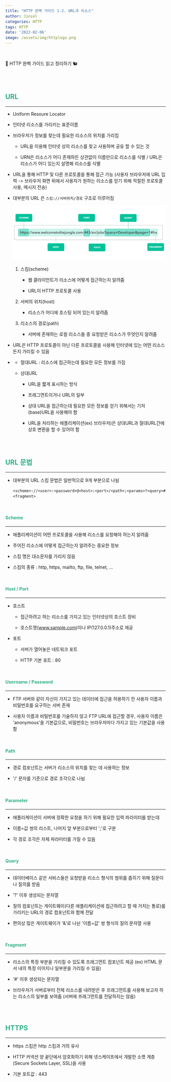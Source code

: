 ```yaml
---
title: "HTTP 완벽 가이드 1-2. URL과 리소스"
author: Jinsol
categories: HTTP
tags: HTTP
date: '2022-02-06'
image: /assets/img/httplogo.png
---
```


<br>

📘 HTTP 완벽 가이드 읽고 정리하기 🐿︎

<br>
<br>

## <span style="color:#2EB086">**URL**</span>
<hr>

- Uniform Resoure Locator

- 인터넷 리소스를 가리키는 표준이름

- 브라우저가 정보를 찾는데 필요한 리소스의 위치를 가리킴

    - URL을 이용해 인터넷 상의 리소스를 찾고 사용하며 공유 할 수 있는 것

    - URN은 리소스가 어디 존재하든 상관없이 이름만으로 리소스를 식별 / URL은 리소스가 어디 있는지 설명해 리소스를 식별

- URL을 통해 HTTP 및 다른 프로토콜을 통해 접근 가능 (사용자 브라우저에 URL 입력 -> 브라우저 화면 뒤에서 사용자가 원하는 리소스를 얻기 위해 적절한 프로토콜 사용, 메시지 전송)

-  대부분의 URL 은 `스킴://서버위치/경로` 구조로 이루어짐

    ![](/assets/img/http_url.png)

    1. 스킴(scheme)
        
        - 웹 클라이언트가 리소스에 어떻게 접근하는지 알려줌

        - URL이 HTTP 프로토콜 사용

    2. 서버의 위치(host)

        - 리소스가 어디에 호스팅 되어 있는지 알려줌

    3. 리소스의 경로(path)

        - 서버에 존재하는 로컬 리소스들 중 요청받은 리소스가 무엇인지 알려줌 

- URL은 HTTP 프로토콜이 아닌 다른 프로토콜을 사용해 인터넷에 있는 어떤 리소스든지 가리킬 수 있음

-   - 절대URL : 리소스에 접근하는데 필요한 모든 정보를 가짐

    - 상대URL
    
        - URL을 짧게 표시하는 방식

        - 프래그먼트이거나 URL의 일부

        - 상대 URL을 접근하는데 필요한 모든 정보를 얻기 위해서는 기저(base)URL을 사용해야 함

        - URL을 처리하는 애플리케이션(ex) 브라우저)은 상대URL과 절대URL간에 상호 변환을 할 수 있어야 함

<br>
<br>

## <span style="color:#2EB086">**URL 문법**</span>
<hr>

- 대부분의 URL 스킴 문법은 일반적으로 9개 부분으로 나뉨

    `<scheme>://<user>:<password>@<host>:<port>/<path>;<params>?<query>#<fragment>`

<br>

#### <span style="color:#2EB086">**Scheme**</span>
<hr>

- 애플리케이션이 어떤 프로토콜을 사용해 리소스를 요청해야 하는지 알려줌

- 주어진 리소스에 어떻게 접근하는지 알려주는 중요한 정보

- 스킴 명은 대소문자를 가리지 않음

- 스킴의 종류 : http, https, mailto, ftp, file, telnet, ...

<br>

#### <span style="color:#2EB086">**Host / Port**</span>
<hr>

- 호스트 

    - 접근하려고 하는 리소스를 가지고 있는 인터넷상의 호스트 장비

    - 호스트명(www.sample.com)이나 IP(127.0.0.1)주소로 제공

- 포트

    - 서버가 열어놓은 네트워크 포트

    - HTTP 기본 포트 : 80

<br>

#### <span style="color:#2EB086">**Username / Password**</span>
<hr>

- FTP 서버와 같이 자신이 가지고 있는 데이터에 접근을 허용하기 전 사용자 이름과 비밀번호를 요구하는 서버 존재

- 사용자 이름과 비밀번호를 기술하지 않고 FTP URL에 접근할 경우, 사용자 이름은 'anonymous'을 기본값으로, 비밀번호는 브라우저마다 가지고 있는 기본값을 사용함

<br>

#### <span style="color:#2EB086">**Path**</span>
<hr>

- 경로 컴포넌트는 서버가 리소스의 위치를 찾는 데 사용하는 정보

- '/' 문자를 기준으로 경로 조각으로 나뉨

<br>

#### <span style="color:#2EB086">**Parameter**</span>
<hr>

- 애플리케이션이 서버에 정확한 요청을 하기 위해 필요한 입력 파라미터를 받는데 

- 이름=값 쌍의 리스트, 나머지 앞 부분으로부터 ';'로 구분

- 각 경로 조각은 자체 파라미터를 가질 수 있음

<br>

#### <span style="color:#2EB086">**Query**</span>
<hr>

- 데이터베이스 같은 서비스들은 요청받을 리소스 형식의 범위를 좁히기 위해 질문이나 질의를 받음

- '?' 이후 생성되는 문자열

- 질의 컴포넌트는 게이트웨이(다른 애플리케이션에 접근하려고 할 때 거치는 통로)를 가리키는 URL의 경로 컴포넌트와 함께 전달

- 편의상 많은 게이트웨이가 '&'로 나뉜 '이름=값' 쌍 형식의 질의 문자열 사용

<br>

#### <span style="color:#2EB086">**Fragment**</span>
<hr>

- 리소스의 특정 부분을 가리킬 수 있도록 프래그먼트 컴포넌트 제공 (ex) HTML 문서 내의 특정 이미지나 일부분을 가리킬 수 있음)

- '#' 이후 생성되는 문자열

- 브라우저가 서버로부터 전체 리소스를 내려받은 후 프래그먼트를 사용해 보고자 하는 리소스의 일부를 보여줌 (서버에 프래그먼트를 전달하지는 않음)

<br>
<br>

## <span style="color:#2EB086">**HTTPS**</span>
<hr>

- https 스킴은 http 스킴과 거의 유사

- HTTP 커넥션 양 끝단에서 암호화하기 위해 넷스케이프에서 개발한 소켓 계층(Secure Sockets Layer, SSL)을 사용

- 기본 포트값 : 443